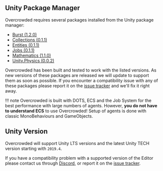 ## Unity Package Manager

Overcrowded requires several packages installed from the Unity package manager:

 - [Burst (1.2.0)](https://docs.unity3d.com/Packages/com.unity.burst@latest/)
 - [Collections (0.1.1)](https://docs.unity3d.com/Packages/com.unity.collections@latest/)
 - [Entities (0.1.1)](https://docs.unity3d.com/Packages/com.unity.entities@latest/)
 - [Jobs (0.1.1)](https://docs.unity3d.com/Packages/com.unity.jobs@latest/)
 - [Mathematics (1.1.0)](https://docs.unity3d.com/Packages/com.unity.mathematics@latest/)
 - [Unity.Physics (0.0.2)](https://docs.unity3d.com/Packages/com.unity.physics@latest/)

Overcrowded has been built and tested to work with the listed versions. As new versions of these packages are released we will update to support them as soon as possible. If you encounter a compatibility issue with any of these packages please report it on the [issue tracker](https://github.com/Placeholder-Software/Crowds/issues) and we'll fix it right away.

!!! note
    Overcrowded is built with DOTS, ECS and the Job System for the best performance with large numbers of agents.
    However, **you do not have to understand ECS** to use Overcrowded! Setup of agents is done with classic MonoBehaviours and GameObjects.

## Unity Version

Overcrowded will support Unity LTS versions and the latest Unity TECH version starting with `2019.4`.

If you have a compatibility problem with a supported version of the Editor please contact us through [Discord](https://placeholder.software/discord), or report it on the [issue tracker](https://github.com/Placeholder-Software/Crowds/issues).